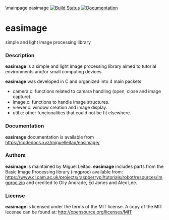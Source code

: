 \mainpage easimage
[![Build Status](https://travis-ci.org/miguelleitao/easimage.svg?branch=master "Build Status")](https://travis-ci.org/miguelleitao/easimage)
[![Documentation](https://codedocs.xyz/miguelleitao/easimage.svg)](https://codedocs.xyz/miguelleitao/easimage/)
# easimage
simple and light image processing library

### Description
**easimage** is a simple and light image processing library aimed to tutorial environments and/or
small computing devices.

**easimage** was developed in C and organized into 4 main packets:

* camera.c: functions related to camara handling (open, close and image capture).
* image.c:  functions to handle image structures.
* viewer.c: window creation and image display.
* util.c:   other funcionalities that could not be fit elsewhere.

### Documentation
**easimage** documentation is available from https://codedocs.xyz/miguelleitao/easimage/

### Authors
**easimage** is maintained by Miguel Leitao.
**easimage** includes parts from the Basic Image Processing library (imgproc) available from:
https://www.cl.cam.ac.uk/projects/raspberrypi/tutorials/robot/resources/imgproc.zip
and credited to Olly Andrade, Ed Jones and Alex Lee.

### License
**easimage** is licensed under the terms of the MIT license.
A copy of the MIT lecense can be found at:
http://opensource.org/licenses/MIT

